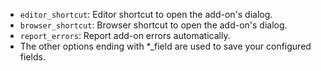 -   `editor_shortcut`: Editor shortcut to open the add-on's dialog.
-   `browser_shortcut`: Browser shortcut to open the add-on's dialog.
-   `report_errors`: Report add-on errors automatically.
-   The other options ending with \*\_field are used to save your configured fields.
